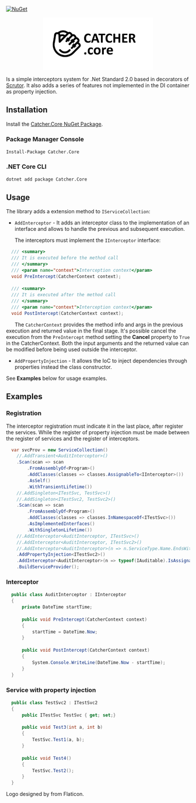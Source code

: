 [![NuGet](https://img.shields.io/nuget/v/Catcher.Core.svg)](https://www.nuget.org/packages/Catcher.Core)
<p align="center" markdown="1">
  <img src="https://raw.githubusercontent.com/codellion/catcher/master/logo.png" width="300">  
</p>

Is a simple interceptors system for .Net Standard 2.0 based in decorators of [Scrutor](https://github.com/khellang/Scrutor). It also adds a series of features not implemented in the DI container as property injection.

## Installation

Install the [Catcher.Core NuGet Package](https://www.nuget.org/packages/Catcher.Core).

### Package Manager Console

```
Install-Package Catcher.Core
```

### .NET Core CLI

```
dotnet add package Catcher.Core
```

## Usage

The library adds a extension method to `IServiceCollection`:

* `AddInterceptor` - It adds an interceptor class to the implementation of an interface and allows to handle the previous and subsequent execution.

&nbsp;&nbsp;&nbsp;&nbsp;&nbsp;&nbsp;The interceptors must implement the `IInterceptor` interface:

```csharp
  /// <summary>
  /// It is executed before the method call
  /// </summary>
  /// <param name="context">Interception context</param>
  void PreIntercept(CatcherContext context);

  /// <summary>
  /// It is executed after the method call
  /// </summary>
  /// <param name="context">Interception context</param>
  void PostIntercept(CatcherContext context);
```

&nbsp;&nbsp;&nbsp;&nbsp;&nbsp;&nbsp;The `CatcherContext` provides the method info and args in the previous execution and returned value in the final stage. It's possible cancel the execution from the `PreIntercept` method setting the **Cancel** property to `True` in the CatcherContext. Both the input arguments and the returned value can be modified before being used outside the interceptor.

* `AddPropertyInjection` - It allows the IoC to inject dependencies through properties instead the class constructor.

See **Examples** below for usage examples.

## Examples

### Registration

The interceptor registration must indicate it in the last place, after register the services. While the register of property injection must be made between the register of services and the register of interceptors.

```csharp
  var svcProv = new ServiceCollection()
    //.AddTransient<AuditInterceptor>()
    .Scan(scan => scan
        .FromAssemblyOf<Program>()
        .AddClasses(classes => classes.AssignableTo<IInterceptor>())
        .AsSelf()
        .WithTransientLifetime())
    //.AddSingleton<ITestSvc, TestSvc>()
    //.AddSingleton<ITestSvc2, TestSvc2>()
    .Scan(scan => scan
        .FromAssemblyOf<Program>()
        .AddClasses(classes => classes.InNamespaceOf<ITestSvc>())
        .AsImplementedInterfaces()
        .WithSingletonLifetime())                
    //.AddInterceptor<AuditInterceptor, ITestSvc>()
    //.AddInterceptor<AuditInterceptor, ITestSvc2>()
    //.AddInterceptor<AuditInterceptor>(n => n.ServiceType.Name.EndsWith("Svc"))
    .AddPropertyInjection<ITestSvc2>()
    .AddInterceptor<AuditInterceptor>(n => typeof(IAuditable).IsAssignableFrom(n.ImplementationType))
    .BuildServiceProvider();
```

### Interceptor
```csharp
  public class AuditInterceptor : IInterceptor
  {
      private DateTime startTime;

      public void PreIntercept(CatcherContext context)
      {
          startTime = DateTime.Now;
      }

      public void PostIntercept(CatcherContext context)
      {
          System.Console.WriteLine(DateTime.Now - startTime);
      }
  }
```

### Service with property injection

```csharp
  public class TestSvc2 : ITestSvc2
  {
      public ITestSvc TestSvc { get; set;}

      public void Test3(int a, int b)
      {
          TestSvc.Test1(a, b);
      }

      public void Test4()
      {
          TestSvc.Test2();
      }
  }
```

Logo designed by from Flaticon.
